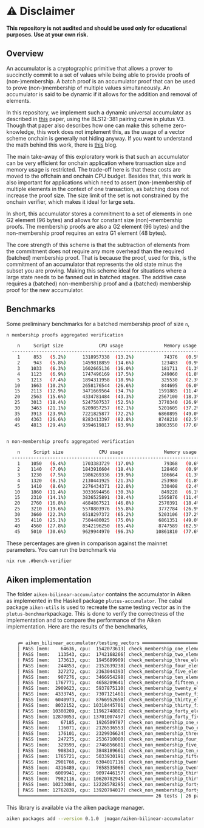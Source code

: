 # ⚠️ Disclaimer

**This repository is not audited and should be used only for educational purposes. Use at your own risk.**

## Overview

An accumulator is a cryptographic primitive that allows a prover to succinctly commit to a set of values while being able to provide proofs of (non-)membership. A batch proof is an accumulator proof that can be used to prove (non-)membership of multiple values simultaneously. An accumulator is said to be dynamic if it allows for the addition and removal of elements.

In this repository, we implement such a dynamic universal accumulator as described in [this](https://dl.acm.org/doi/pdf/10.1145/3548606.3560676) paper, using the BLS12-381 pairing curve in plutus V3. Though that paper also describes how one can make this scheme zero-knowledge, this work does not implement this, as the usage of a vector scheme onchain is generally not hiding anyway. If you want to understand the math behind this work, there is [this](https://hackmd.io/@CjIlIbTxRqWOCpWzxuWmkQ/BybaUlSN0) blog.

The main take-away of this exploratory work is that such an accumulator can be very efficient for onchain application where transaction size and memory usage is restricted. The trade-off here is that these costs are moved to the offchain and onchain CPU budget. Besides that, this work is also important for applications which need to assert (non-)membership of multiple elements in the context of one transaction, as batching does not increase the proof size. The size limit of the set is not constrained by the onchain verifier, which makes it ideal for large sets.

In short, this accumulator stores a commitment to a set of elements in one G2 element (96 bytes) and allows for constant size (non)-membership proofs. The membership proofs are also a G2 element (96 bytes) and the non-membership proof requires an extra G1 element (48 bytes).

The core strength of this scheme is that the subtraction of elements from the commitment does not require any more overhead than the required (batched) membership proof. That is because the proof, used for this, is the commitment of an accumulator that represents the old state minus the subset you are proving. Making this scheme ideal for situations where a large state needs to be fanned out in batched stages. The additive case requires a (batched) non-membership proof and a (batched) membership proof for the new accumulator.

## Benchmarks

Some preliminary benchmarks for a batched membership proof of size `n`,

```bash
n membership proofs aggregated verification

    n     Script size             CPU usage               Memory usage
  ----------------------------------------------------------------------
    1     853   (5.2%)      1318957338  (13.2%)           74376   (0.5%)
    2     943   (5.8%)      1459818859  (14.6%)          123483   (0.9%)
    3    1033   (6.3%)      1602665136  (16.0%)          181711   (1.3%)
    4    1123   (6.9%)      1747496169  (17.5%)          249060   (1.8%)
    5    1213   (7.4%)      1894311958  (18.9%)          325530   (2.3%)
   10    1663  (10.2%)      2658176544  (26.6%)          844695   (6.0%)
   15    2113  (12.9%)      3471669564  (34.7%)         1591885  (11.4%)
   20    2563  (15.6%)      4334781484  (43.3%)         2567100  (18.3%)
   25    3013  (18.4%)      5247507537  (52.5%)         3770340  (26.9%)
   30    3463  (21.1%)      6209857257  (62.1%)         5201605  (37.2%)
   35    3913  (23.9%)      7221825877  (72.2%)         6860895  (49.0%)
   40    4363  (26.6%)      8283413397  (82.8%)         8748210  (62.5%)
   45    4813  (29.4%)      9394619817  (93.9%)        10863550  (77.6%)


n non-membership proofs aggregated verification

    n     Script size             CPU usage               Memory usage
  ----------------------------------------------------------------------
    1    1050   (6.4%)      1703383729  (17.0%)           79368   (0.6%)
    2    1140   (7.0%)      1843916604  (18.4%)          128460   (0.9%)
    3    1230   (7.5%)      1986269336  (19.9%)          186664   (1.3%)
    4    1320   (8.1%)      2130441925  (21.3%)          253980   (1.8%)
    5    1410   (8.6%)      2276434371  (22.8%)          330408   (2.4%)
   10    1860  (11.4%)      3033694456  (30.3%)          849228   (6.1%)
   15    2310  (14.1%)      3836525891  (38.4%)         1595876  (11.4%)
   20    2760  (16.8%)      4684867521  (46.8%)         2570391  (18.4%)
   25    3210  (19.6%)      5578803976  (55.8%)         3772784  (26.9%)
   30    3660  (22.3%)      6518297372  (65.2%)         5203106  (37.2%)
   35    4110  (25.1%)      7504480025  (75.0%)         6861351  (49.0%)
   40    4560  (27.8%)      8542196250  (85.4%)         8747589  (62.5%)
   45    5010  (30.6%)      9629944970  (96.3%)        10861810  (77.6%)
```

These percentages are given in comparison against the mainnet parameters. You can run the benchmark via

```bash
nix run .#bench-verifier
```

## Aiken implementation

The folder `aiken-bilinear-accumulator` contains the accumulator in Aiken as implemented in the Haskell package `plutus-accumulator`. The cabal package `aiken-utils` is used to recreate the same testing vector as in the `plutus-benchmark`package. This is done to verify the correctness of the implementation and to compare the performance of the Aiken implementation. Here are the results of the benchmarks,

```bash

    ┍━ aiken_bilinear_accumulator/testing_vectors ━━━━━━━━━━━━━━━━━━━━━━━━
    │ PASS [mem:    64636, cpu:  1542073613] check_membership_one_elements
    │ PASS [mem:   113543, cpu:  1742168266] check_membership_two_elements
    │ PASS [mem:   173613, cpu:  1945689909] check_membership_three_elements
    │ PASS [mem:   244853, cpu:  2152639238] check_membership_four_elements
    │ PASS [mem:   327272, cpu:  2363044393] check_membership_five_elements
    │ PASS [mem:   907276, cpu:  3466954298] check_membership_ten_elements
    │ PASS [mem:  1767771, cpu:  4658209641] check_membership_fifteen_elements
    │ PASS [mem:  2909623, cpu:  5937875110] check_membership_twenty_elements
    │ PASS [mem:  4333745, cpu:  7307121461] check_membership_twenty_five_elements
    │ PASS [mem:  6040973, cpu:  8766952650] check_membership_thirty_elements
    │ PASS [mem:  8032152, cpu: 10318445701] check_membership_thirty_five_elements
    │ PASS [mem: 10308209, cpu: 11962748882] check_membership_forty_elements
    │ PASS [mem: 12870053, cpu: 13701007497] check_membership_forty_five_elements
    │ PASS [mem:    67185, cpu:  1926509787] check_non_membership_one_elements
    │ PASS [mem:   116071, cpu:  2126536553] check_non_membership_two_elements
    │ PASS [mem:   176101, cpu:  2329936624] check_non_membership_three_elements
    │ PASS [mem:   247275, cpu:  2536710000] check_non_membership_four_elements
    │ PASS [mem:   329593, cpu:  2746856681] check_non_membership_five_elements
    │ PASS [mem:   908343, cpu:  3848189661] check_non_membership_ten_elements
    │ PASS [mem:  1765721, cpu:  5033930191] check_non_membership_fifteen_elements
    │ PASS [mem:  2901766, cpu:  6304017116] check_non_membership_twenty_elements
    │ PASS [mem:  4316489, cpu:  7658535066] check_non_membership_twenty_five_elements
    │ PASS [mem:  6009941, cpu:  9097446157] check_non_membership_thirty_elements
    │ PASS [mem:  7982116, cpu: 10620782945] check_non_membership_thirty_five_elements
    │ PASS [mem: 10233084, cpu: 12228578295] check_non_membership_forty_elements
    │ PASS [mem: 12762839, cpu: 13920794017] check_non_membership_forty_five_elements
    ┕━━━━━━━━━━━━━━━━━━━━━━━━━━━━━━━━━━━━━━━━━━━━━━━━━ 26 tests | 26 passed | 0 failed
```

This library is available via the aiken package manager.

```bash
aiken packages add --version 0.1.0  jmagan/aiken-bilinear-accumulator
```
